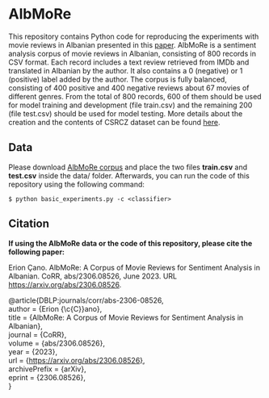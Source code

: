 # AlbMoRe

This repository contains Python code for reproducing the experiments with movie reviews in Albanian presented in this [paper](https://arxiv.org/abs/2306.08526). AlbMoRe is a sentiment analysis corpus of movie reviews in Albanian, consisting of 800 records in CSV format. Each record includes a text review retrieved from IMDb and translated in Albanian by the author. It also contains a 0 (negative) or 1 (positive) label added by the author. The corpus is fully balanced, consisting of 400 positive and 400 negative reviews about 67 movies of different genres. From the total of 800 records, 600 of them should be used for model training and development (file train.csv) and the remaining 200 (file test.csv) should be used for model testing. More details about the creation and the contents of CSRCZ dataset can be found [here](https://arxiv.org/abs/2306.08526).


## Data

Please download [AlbMoRe corpus](http://hdl.handle.net/11234/1-5165) and place the two files **train.csv** and **test.csv** inside the data/ folder. Afterwards, you can run the code of this repository using the following command: 

```
$ python basic_experiments.py -c <classifier>
```


## Citation

**If using the AlbMoRe data or the code of this repository, please cite the following paper:**

Erion Çano. AlbMoRe: A Corpus of Movie Reviews for Sentiment Analysis in Albanian. 
CoRR, abs/2306.08526, June 2023. URL https://arxiv.org/abs/2306.08526.

@article{DBLP:journals/corr/abs-2306-08526, \
author = {Erion {\c{C}}ano}, \
title = {AlbMoRe: A Corpus of Movie Reviews for Sentiment Analysis in Albanian}, \
journal = {CoRR}, \
volume = {abs/2306.08526}, \
year = {2023}, \
url = {https://arxiv.org/abs/2306.08526}, \
archivePrefix = {arXiv}, \
eprint = {2306.08526}, \
}
